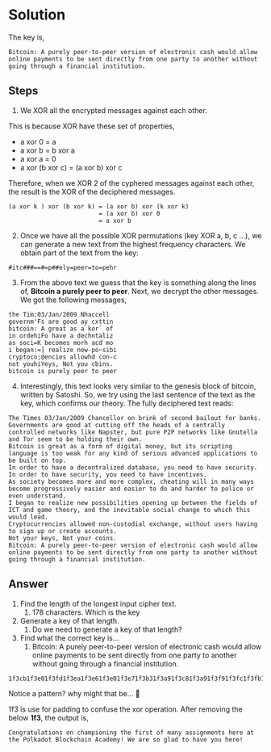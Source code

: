 # Solution

The key is,
```
Bitcoin: A purely peer-to-peer version of electronic cash would allow online payments to be sent directly from one party to another without going through a financial institution.
```

## Steps

1. We XOR all the encrypted messages against each other.

This is because XOR have these set of properties,
* a xor 0 = a
* a xor b = b xor a
* a xor a = 0
* a xor (b xor c) = (a xor b) xor c

Therefore, when we XOR 2 of the cyphered messages against each other, the result is the XOR of the deciphered messages.
```
(a xor k ) xor (b xor k) = (a xor b) xor (k xor k)
                         = (a xor b) xor 0
                         = a xor b
```

2. Once we have all the possible XOR permutations (key XOR a, b, c ...), we can generate a new text from the highest frequency characters. We obtain part of the text from the key:

```
#itc###==#=p##ely=peer=to=pehr
```

3. From the above text we guess that the key is something along the lines of, **Bitcoin a purely peer to peer**. Next, we decrypt the other messages. We got the following messages,

```
the Tim:03/Jan/2009 Nhaccell
governm'Fs are good ay cxttin
bitcoin: A great as a kor` of
in ordehiFo have a dechntaliz
as soci=K becomes morh acd mo
i began:=] realize new-po~sibi
cryptoco;@encies allowhd con-c
not youhiYeys, Not you cbins.
bitcoin is purely peer to peer
```

4. Interestingly, this text looks very similar to the genesis block of bitcoin, written by Satoshi.
So, we try using the last sentence of the text as the key, which confirms our theory. The fully deciphered text reads:

```
The Times 03/Jan/2009 Chancellor on brink of second bailout for banks.
Governments are good at cutting off the heads of a centrally controlled networks like Napster, but pure P2P networks like Gnutella and Tor seem to be holding their own.
Bitcoin is great as a form of digital money, but its scripting language is too weak for any kind of serious advanced applications to be built on top.
In order to have a decentralized database, you need to have security. In order to have security, you need to have incentives.
As society becomes more and more complex, cheating will in many ways become progressively easier and easier to do and harder to police or even understand.
I began to realize new possibilities opening up between the fields of ICT and game theory, and the inevitable social change to which this would lead.
Cryptocurrencies allowed non-custodial exchange, without users having to sign up or create accounts.
Not your keys, Not your coins.
Bitcoin: A purely peer-to-peer version of electronic cash would allow online payments to be sent directly from one party to another without going through a financial institution.
```

## Answer

1. Find the length of the longest input cipher text.
   1. 178 characters. Which is the key
2. Generate a key of that length.
   1. Do we need to generate a key of that length?
3. Find what the correct key is...
   1. Bitcoin: A purely peer-to-peer version of electronic cash would allow online payments to be sent directly from one party to another without going through a financial institution.


```text
1f3cb1f3e01f3fd1f3ea1f3e61f3e01f3e71f3b31f3a91f3c81f3a91f3f91f3fc1f3fb1f3ec1f3e51f3f01f3a91f3f91f3ec1f3ec526e1b014a020411074c17111b1c071c4e4f0146430d0d08131d1d010707040017091648461e1d0618444f074c010e19594f0f1f1a07024e1d041719164e1c1652114f411645541b004e244f080213010c004c3b4c0911040e480e070b00310213101c4d0d4e00360b4f151a005253184913040e115454084f010f114554111d1a550f0d520401461f3e01f3e71f3e81f3e71f3ea1f3e01f3e81f3e51f3a91f3e01f3e71f3fa1f3fd1f3e01f3fd1f3fc1f3fd1f3e01f3e61f3e71f3a7
```

Notice a pattern? why might that be... 🤔

1f3 is use for padding to confuse the xor operation. After removing the below **1f3**, the output is,
```
Congratulations on championing the first of many assignments here at the Polkadot Blockchain Academy! We are so glad to have you here! 
```